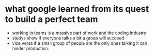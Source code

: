 # what google learned from its quest to build a perfect team
- working in teams is a massive part of work and the coding industry
- studys show if everyone talks a bit a group will succeed
- vice versa if a small group of people are the only ones talking it can hinder production.